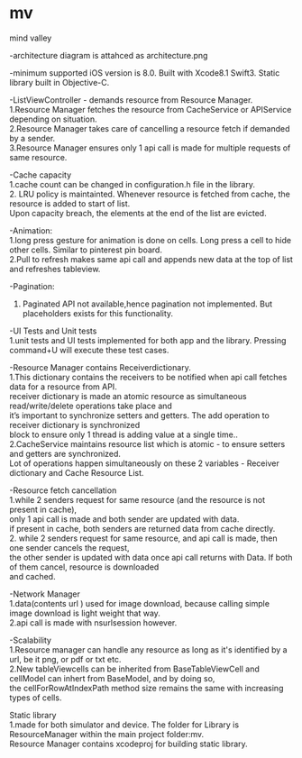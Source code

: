 # mv
mind valley

-architecture diagram is attahced as architecture.png  

-minimum supported iOS version is 8.0. Built with Xcode8.1 Swift3. Static library built in Objective-C.  

-ListViewController - demands resource from Resource Manager.   
1.Resource Manager fetches the resource from CacheService or APIService depending on situation.  
2.Resource Manager takes care of cancelling a resource fetch if demanded by a sender.  
3.Resource Manager ensures only 1 api call is made for multiple requests of same resource.  

-Cache capacity  
1.cache count can be changed in configuration.h file in the library.  
2. LRU policy is maintainted. Whenever resource is fetched from cache, the resource is added to start of list.   
Upon capacity breach, the elements at the end of the list are evicted.

-Animation:  
1.long press gesture for animation is done on cells. Long press a cell to hide other cells. Similar to pinterest pin board.  
2.Pull to refresh makes same api call and appends new data at the top of list and refreshes tableview.  

-Pagination:  
1. Paginated API not available,hence pagination not implemented. But placeholders exists for this functionality.  

-UI Tests and Unit tests  
1.unit tests and UI tests implemented for both app and the library. Pressing command+U will execute these test cases.  

-Resource Manager contains Receiverdictionary.  
1.This dictionary contains the receivers to be notified when api call fetches data for a resource from API.  
receiver dictionary is made an atomic resource as simultaneous read/write/delete operations take place and  
it’s important to synchronize setters and getters. The add operation to receiver dictionary is synchronized  
block to ensure only 1 thread is adding value at a single time..  
2.CacheService maintains resource list which is atomic - to ensure setters and getters are synchronized.   
Lot of operations happen simultaneously on these 2 variables - Receiver dictionary and Cache Resource List.  

-Resource fetch cancellation  
1.while 2 senders request for same resource (and the resource is not present in cache),  
only 1 api call is made and both sender are updated with data.   
if present in cache, both senders are returned data from cache directly.  
2. while 2 senders request for same resource, and api call is made, then one sender cancels the request,  
the other sender is updated with data once api call returns with Data. If both of them cancel, resource is downloaded  
 and cached.  

-Network Manager  
1.data(contents url ) used for image download, because calling simple image download is light weight that way.   
2.api call is made with nsurlsession however.  

-Scalability  
1.Resource manager can handle any resource as long as it's identified by a url, be it png, or pdf or txt etc.  
2.New tableViewcells can be inherited from BaseTableViewCell and cellModel can inhert from BaseModel, and by doing so,   
the cellForRowAtIndexPath method size remains the same with increasing types of cells.  

Static library  
1.made for both simulator and device. The folder for Library is ResourceManager within the main project folder:mv.  
Resource Manager contains xcodeproj for building static library.  
